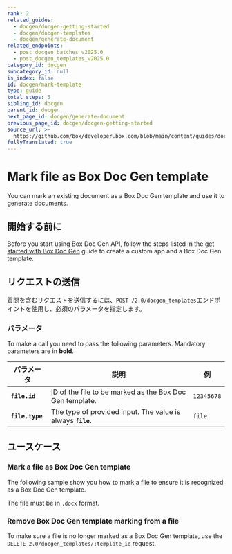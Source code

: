 ```yaml
---
rank: 2
related_guides:
  - docgen/docgen-getting-started
  - docgen/docgen-templates
  - docgen/generate-document
related_endpoints:
  - post_docgen_batches_v2025.0
  - post_docgen_templates_v2025.0
category_id: docgen
subcategory_id: null
is_index: false
id: docgen/mark-template
type: guide
total_steps: 5
sibling_id: docgen
parent_id: docgen
next_page_id: docgen/generate-document
previous_page_id: docgen/docgen-getting-started
source_url: >-
  https://github.com/box/developer.box.com/blob/main/content/guides/docgen/mark-template.md
fullyTranslated: true
---
```

# Mark file as Box Doc Gen template

You can mark an existing document as a Box Doc Gen template and use it to generate documents.

## 開始する前に

Before you start using Box Doc Gen API, follow the steps listed in the [get started with Box Doc Gen][docgen-prerequisites] guide to create a custom app and a Box Doc Gen template.

## リクエストの送信

質問を含むリクエストを送信するには、`POST /2.0/docgen_templates`エンドポイントを使用し、必須のパラメータを指定します。

### パラメータ

To make a call you need to pass the following parameters. Mandatory parameters are in **bold**.

| パラメータ           | 説明                                                          | 例          |
| --------------- | ----------------------------------------------------------- | ---------- |
| **`file.id`**   | ID of the file to be marked as the Box Doc Gen template.    | `12345678` |
| **`file.type`** | The type of provided input. The value is always **`file`**. | `file`     |

## ユースケース

### Mark a file as Box Doc Gen template

The following sample show you how to mark a file to ensure it is recognized as a Box Doc Gen template.

<Message type="notice">

The file must be in `.docx` format.

</Message>

<Samples id="post_docgen_templates_v2025.0">

</Samples>

### Remove Box Doc Gen template marking from a file

To make sure a file is no longer marked as a Box Doc Gen template, use the `DELETE 2.0/docgen_templates/:template_id` request.

<Samples id="delete_docgen_templates_id_v2025.0">

</Samples>

[docgen-prerequisites]: g://docgen/docgen-getting-started
